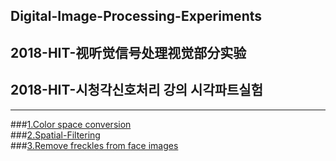 ## Digital-Image-Processing-Experiments
## 2018-HIT-视听觉信号处理视觉部分实验 
## 2018-HIT-시청각신호처리 강의 시각파트실험
---
###[1.Color space conversion](https://github.com/dwro0121/Digital-Image-Processing-Experiments/tree/master/Lab1)    
###[2.Spatial-Filtering](https://github.com/dwro0121/Digital-Image-Processing-Experiments/tree/master/Lab2)    
###[3.Remove freckles from face images](https://github.com/dwro0121/Digital-Image-Processing-Experiments/tree/master/Lab3)    
